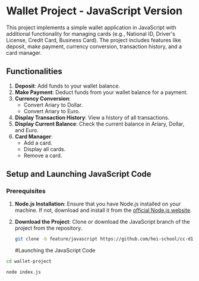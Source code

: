 # Wallet Project - JavaScript Version

This project implements a simple wallet application in JavaScript with additional functionality for managing cards (e.g., National ID, Driver's License, Credit Card, Business Card). The project includes features like deposit, make payment, currency conversion, transaction history, and a card manager.

## Functionalities

1. **Deposit**: Add funds to your wallet balance.
2. **Make Payment**: Deduct funds from your wallet balance for a payment.
3. **Currency Conversion**:
   - Convert Ariary to Dollar.
   - Convert Ariary to Euro.
4. **Display Transaction History**: View a history of all transactions.
5. **Display Current Balance**: Check the current balance in Ariary, Dollar, and Euro.
6. **Card Manager**:
   - Add a card.
   - Display all cards.
   - Remove a card.

## Setup and Launching JavaScript Code

### Prerequisites

1. **Node.js Installation**:
   Ensure that you have Node.js installed on your machine. If not, download and install it from the [official Node.js website](https://nodejs.org/).

2. **Download the Project**:
   Clone or download the JavaScript branch of the project from the repository.

   ```bash
   git clone -b feature/javascript https://github.com/hei-school/cc-d1-my-wallet-miharyjoe.git
   ```

   #Launching the JavaScript Code

```bash
cd wallet-project

node index.js
```
